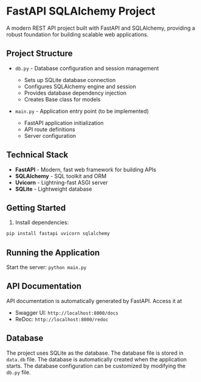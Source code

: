 # FastAPI SQLAlchemy Project

A modern REST API project built with FastAPI and SQLAlchemy, providing a robust foundation for building scalable web applications.

## Project Structure

- `db.py` - Database configuration and session management

  - Sets up SQLite database connection
  - Configures SQLAlchemy engine and session
  - Provides database dependency injection
  - Creates Base class for models

- `main.py` - Application entry point (to be implemented)
  - FastAPI application initialization
  - API route definitions
  - Server configuration

## Technical Stack

- **FastAPI** - Modern, fast web framework for building APIs
- **SQLAlchemy** - SQL toolkit and ORM
- **Uvicorn** - Lightning-fast ASGI server
- **SQLite** - Lightweight database

## Getting Started

1. Install dependencies:

```bash
pip install fastapi uvicorn sqlalchemy
```

## Running the Application

Start the server:
`python main.py`

## API Documentation

API documentation is automatically generated by FastAPI. Access it at

- Swagger UI: `http://localhost:8000/docs`
- ReDoc: `http://localhost:8000/redoc`

## Database

The project uses SQLite as the database. The database file is stored in `data.db` file.
The database is automatically created when the application starts.
The database configuration can be customized by modifying the `db.py` file.
